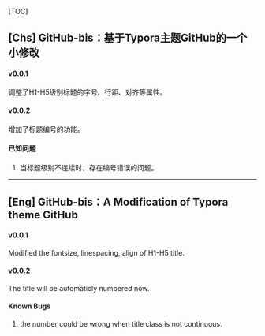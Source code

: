 [TOC]

## [Chs] GitHub-bis：基于Typora主题GitHub的一个小修改

#### v0.0.1

调整了H1-H5级别标题的字号、行距、对齐等属性。

#### v0.0.2

增加了标题编号的功能。

#### 已知问题

1. 当标题级别不连续时，存在编号错误的问题。

----

## [Eng] GitHub-bis：A Modification of Typora theme GitHub

#### v0.0.1

Modified the fontsize, linespacing, align of H1-H5 title.

#### v0.0.2

The title will be automaticly numbered now.

#### Known Bugs

1. the number could be wrong when title class is not continuous.